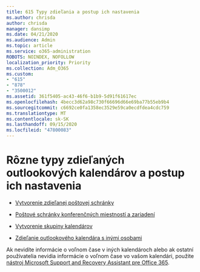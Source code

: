 ```yaml
---
title: 615 Typy zdieľania a postup ich nastavenia
ms.author: chrisda
author: chrisda
manager: dansimp
ms.date: 04/21/2020
ms.audience: Admin
ms.topic: article
ms.service: o365-administration
ROBOTS: NOINDEX, NOFOLLOW
localization_priority: Priority
ms.collection: Adm_O365
ms.custom:
- "615"
- "878"
- "3500012"
ms.assetid: 361f5405-ac43-46f6-b1b9-5d91f61617ec
ms.openlocfilehash: 4becc3d62a98c730f66696d66e69ba77b55eb9b4
ms.sourcegitcommit: c6692ce0fa1358ec3529e59ca0ecdfdea4cdc759
ms.translationtype: MT
ms.contentlocale: sk-SK
ms.lasthandoff: 09/15/2020
ms.locfileid: "47800083"
---
```

# <a name="different-types-of-shared-outlook-calendars-and-how-to-set-them-up"></a>Rôzne typy zdieľaných outlookových kalendárov a postup ich nastavenia

- [Vytvorenie zdieľanej poštovej schránky](https://docs.microsoft.com/microsoft-365/admin/email/create-a-shared-mailbox)

- [Poštové schránky konferenčných miestností a zariadení](https://docs.microsoft.com/microsoft-365/admin/manage/room-and-equipment-mailboxes)

- [Vytvorenie skupiny kalendárov](https://support.office.com/article/8385667b-d758-4489-a53f-f542dd01e6ff)

- [Zdieľanie outlookového kalendára s inými osobami](https://support.office.com/article/353ed2c1-3ec5-449d-8c73-6931a0adab88)

Ak nevidíte informácie o voľnom čase v iných kalendároch alebo ak ostatní používatelia nevidia informácie o voľnom čase vo vašom kalendári, použite [nástroj Microsoft Support and Recovery Assistant pre Office 365](https://diagnostics.office.com/).
